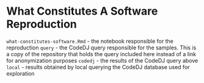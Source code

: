 # What Constitutes A Software Reproduction

`what-constitutes-software.Rmd` - the notebook responsible for the reproduction
`query` - the CodeDJ query responsible for the samples. This is a copy of the repository that holds the query included here instead of a link for anonymization purposes
`codedj` - the results of the CodeDJ query above
`local` - results obtained by local querying the CodeDJ database used for exploration
